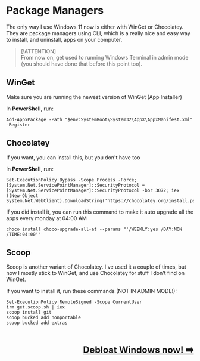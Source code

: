 # Package Managers

The only way I use Windows 11 now is either with WinGet or Chocolatey. They are package managers using CLI, which is a really nice and easy way to install, and uninstall, apps on your computer.

> [!ATTENTION]  
> From now on, get used to running Windows Terminal in admin mode (you should have done that before this point too).

## WinGet

Make sure you are running the newest version of WinGet (App Installer)

   In **PowerShell**, run:  
   ```terminal
   Add-AppxPackage -Path "$env:SystemRoot\System32\AppX\AppxManifest.xml" -Register
   ```

## Chocolatey

If you want, you can install this, but you don't have too

   In **PowerShell**, run:  
   ```terminal
   Set-ExecutionPolicy Bypass -Scope Process -Force; [System.Net.ServicePointManager]::SecurityProtocol = [System.Net.ServicePointManager]::SecurityProtocol -bor 3072; iex ((New-Object System.Net.WebClient).DownloadString('https://chocolatey.org/install.ps1'))
   ```

   If you did install it, you can run this command to make it auto upgrade all the apps every monday at 04:00 AM
   ```terminal
   choco install choco-upgrade-all-at --params "'/WEEKLY:yes /DAY:MON /TIME:04:00'"
   ```

## Scoop

Scoop is another variant of Chocolatey. I've used it a couple of times, but now I mostly stick to WinGet, and use Chocolatey for stuff I don't find on WinGet.

   If you want to install it, run these commands (NOT IN ADMIN MODE!):
   ```terminal
   Set-ExecutionPolicy RemoteSigned -Scope CurrentUser
   irm get.scoop.sh | iex
   scoop install git
   scoop bucked add nonportable
   scoop bucked add extras
   ```

<br /><br /><span style="font-size: 24px; float:right;">**[Debloat Windows now! ➡️](debloat.md)**</span><br /><br /><br />